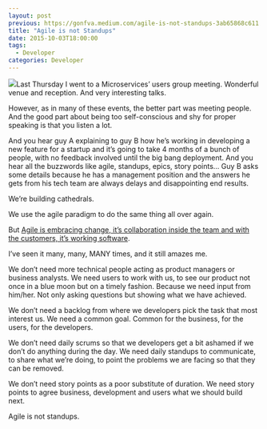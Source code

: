 ```yaml
---
layout: post
previous: https://gonfva.medium.com/agile-is-not-standups-3ab65868c611
title: "Agile is not Standups"
date: 2015-10-03T18:00:00
tags:
  - Developer
categories: Developer
---
```


![](/img/1*7VcyrVH58tjkUF-zuK7geA.jpeg)Last Thursday I went to a Microservices’ users group meeting. Wonderful venue and reception. And very interesting talks.

However, as in many of these events, the better part was meeting people. And the good part about being too self-conscious and shy for proper speaking is that you listen a lot.

And you hear guy A explaining to guy B how he’s working in developing a new feature for a startup and it’s going to take 4 months of a bunch of people, with no feedback involved until the big bang deployment. And you hear all the buzzwords like agile, standups, epics, story points… Guy B asks some details because he has a management position and the answers he gets from his tech team are always delays and disappointing end results.

We’re building cathedrals.

We use the agile paradigm to do the same thing all over again.

But [Agile is embracing change, it’s collaboration inside the team and with the customers, it’s working software](http://www.agilemanifesto.org/).

I’ve seen it many, many, MANY times, and it still amazes me.

We don’t need more technical people acting as product managers or business analysts. We need users to work with us, to see our product not once in a blue moon but on a timely fashion. Because we need input from him/her. Not only asking questions but showing what we have achieved.

We don’t need a backlog from where we developers pick the task that most interest us. We need a common goal. Common for the business, for the users, for the developers.

We don’t need daily scrums so that we developers get a bit ashamed if we don’t do anything during the day. We need daily standups to communicate, to share what we’re doing, to point the problems we are facing so that they can be removed.

We don’t need story points as a poor substitute of duration. We need story points to agree business, development and users what we should build next.

Agile is not standups.

